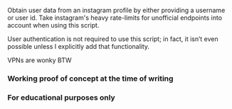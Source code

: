 Obtain user data from an instagram profile by either providing a username or user id.
Take instagram's heavy rate-limits for unofficial endpoints into account when using this script.

User authentication is not required to use this script; in fact, it isn’t even possible unless I explicitly add that functionality.

VPNs are wonky BTW



### Working proof of concept at the time of writing

### For educational purposes only